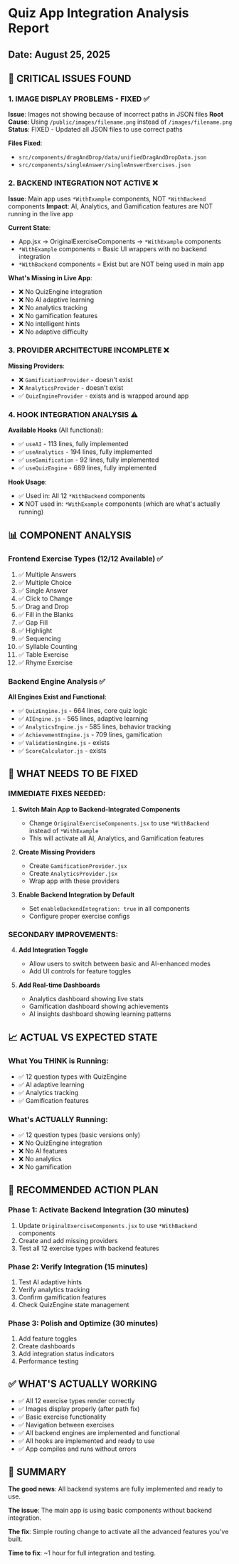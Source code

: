 # Quiz App Integration Analysis Report
## Date: August 25, 2025

## 🚨 CRITICAL ISSUES FOUND

### 1. **IMAGE DISPLAY PROBLEMS - FIXED** ✅
**Issue**: Images not showing because of incorrect paths in JSON files
**Root Cause**: Using `/public/images/filename.png` instead of `/images/filename.png`
**Status**: FIXED - Updated all JSON files to use correct paths

**Files Fixed**:
- `src/components/dragAndDrop/data/unifiedDragAndDropData.json`
- `src/components/singleAnswer/singleAnswerExercises.json`

### 2. **BACKEND INTEGRATION NOT ACTIVE** ❌
**Issue**: Main app uses `*WithExample` components, NOT `*WithBackend` components
**Impact**: AI, Analytics, and Gamification features are NOT running in the live app

**Current State**:
- App.jsx → OriginalExerciseComponents → `*WithExample` components
- `*WithExample` components = Basic UI wrappers with no backend integration
- `*WithBackend` components = Exist but are NOT being used in main app

**What's Missing in Live App**:
- ❌ No QuizEngine integration
- ❌ No AI adaptive learning
- ❌ No analytics tracking
- ❌ No gamification features
- ❌ No intelligent hints
- ❌ No adaptive difficulty

### 3. **PROVIDER ARCHITECTURE INCOMPLETE** ❌
**Missing Providers**:
- ❌ `GamificationProvider` - doesn't exist
- ❌ `AnalyticsProvider` - doesn't exist
- ✅ `QuizEngineProvider` - exists and is wrapped around app

### 4. **HOOK INTEGRATION ANALYSIS** ⚠️

**Available Hooks** (All functional):
- ✅ `useAI` - 113 lines, fully implemented
- ✅ `useAnalytics` - 194 lines, fully implemented  
- ✅ `useGamification` - 92 lines, fully implemented
- ✅ `useQuizEngine` - 689 lines, fully implemented

**Hook Usage**:
- ✅ Used in: All 12 `*WithBackend` components
- ❌ NOT used in: `*WithExample` components (which are what's actually running)

## 📊 COMPONENT ANALYSIS

### Frontend Exercise Types (12/12 Available) ✅
1. ✅ Multiple Answers
2. ✅ Multiple Choice  
3. ✅ Single Answer
4. ✅ Click to Change
5. ✅ Drag and Drop
6. ✅ Fill in the Blanks
7. ✅ Gap Fill
8. ✅ Highlight
9. ✅ Sequencing
10. ✅ Syllable Counting
11. ✅ Table Exercise
12. ✅ Rhyme Exercise

### Backend Engine Analysis ✅
**All Engines Exist and Functional**:
- ✅ `QuizEngine.js` - 664 lines, core quiz logic
- ✅ `AIEngine.js` - 565 lines, adaptive learning
- ✅ `AnalyticsEngine.js` - 585 lines, behavior tracking
- ✅ `AchievementEngine.js` - 709 lines, gamification
- ✅ `ValidationEngine.js` - exists
- ✅ `ScoreCalculator.js` - exists

## 🔧 WHAT NEEDS TO BE FIXED

### IMMEDIATE FIXES NEEDED:

1. **Switch Main App to Backend-Integrated Components**
   - Change `OriginalExerciseComponents.jsx` to use `*WithBackend` instead of `*WithExample`
   - This will activate all AI, Analytics, and Gamification features

2. **Create Missing Providers**
   - Create `GamificationProvider.jsx`
   - Create `AnalyticsProvider.jsx`
   - Wrap app with these providers

3. **Enable Backend Integration by Default**
   - Set `enableBackendIntegration: true` in all components
   - Configure proper exercise configs

### SECONDARY IMPROVEMENTS:

4. **Add Integration Toggle**
   - Allow users to switch between basic and AI-enhanced modes
   - Add UI controls for feature toggles

5. **Add Real-time Dashboards**
   - Analytics dashboard showing live stats
   - Gamification dashboard showing achievements
   - AI insights dashboard showing learning patterns

## 📈 ACTUAL VS EXPECTED STATE

### What You THINK is Running:
- ✅ 12 question types with QuizEngine
- ✅ AI adaptive learning
- ✅ Analytics tracking  
- ✅ Gamification features

### What's ACTUALLY Running:
- ✅ 12 question types (basic versions only)
- ❌ No QuizEngine integration
- ❌ No AI features
- ❌ No analytics
- ❌ No gamification

## 🚀 RECOMMENDED ACTION PLAN

### Phase 1: Activate Backend Integration (30 minutes)
1. Update `OriginalExerciseComponents.jsx` to use `*WithBackend` components
2. Create and add missing providers
3. Test all 12 exercise types with backend features

### Phase 2: Verify Integration (15 minutes)
1. Test AI adaptive hints
2. Verify analytics tracking
3. Confirm gamification features
4. Check QuizEngine state management

### Phase 3: Polish and Optimize (30 minutes)
1. Add feature toggles
2. Create dashboards
3. Add integration status indicators
4. Performance testing

## ✅ WHAT'S ACTUALLY WORKING

- ✅ All 12 exercise types render correctly
- ✅ Images display properly (after path fix)
- ✅ Basic exercise functionality
- ✅ Navigation between exercises
- ✅ All backend engines are implemented and functional
- ✅ All hooks are implemented and ready to use
- ✅ App compiles and runs without errors

## 📝 SUMMARY

**The good news**: All backend systems are fully implemented and ready to use.

**The issue**: The main app is using basic components without backend integration.

**The fix**: Simple routing change to activate all the advanced features you've built.

**Time to fix**: ~1 hour for full integration and testing.
